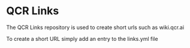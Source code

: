 # QCR Links

The QCR Links repository is used to create short urls such as wiki.qcr.ai

To create a short URL simply add an entry to the links.yml file
